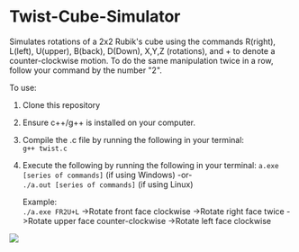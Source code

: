 # Twist-Cube-Simulator
Simulates rotations of a 2x2 Rubik's cube using the commands R(right), L(left), U(upper), B(back), D(Down), X,Y,Z (rotations), and + to denote a counter-clockwise motion.
To do the same manipulation twice in a row, follow your command by the number "2".

To use:
1. Clone this repository
2. Ensure c++/g++ is installed on your computer.
3. Compile the .c file by running the following in your terminal:<br>
    `g++ twist.c`
4. Execute the following by running the following in your terminal:
    `a.exe [series of commands]` (if using Windows) -or-<br>
    `./a.out [series of commands]` (if using Linux)
    
    Example:<br>
    `./a.exe FR2U+L`
        ->Rotate front face clockwise
        ->Rotate right face twice
        ->Rotate upper face counter-clockwise
        ->Rotate left face clockwise
  
<img src="https://i.ibb.co/DW6DPXZ/twist-example.png">
